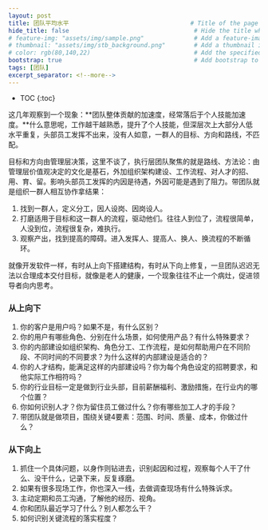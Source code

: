 ```yaml
---
layout: post
title: 团队平均水平                                  # Title of the page
hide_title: false                                   # Hide the title when displaying the post, but shown in lists of posts
# feature-img: "assets/img/sample.png"              # Add a feature-image to the post
# thumbnail: "assets/img/stb_background.png"        # Add a thumbnail image on blog view
# color: rgb(80,140,22)                             # Add the specified color as feature image, and change link colors in post
bootstrap: true                                     # Add bootstrap to the page
tags: [团队]
excerpt_separator: <!--more-->
---
```


<!--more-->
* TOC
{:toc}

这几年观察到一个现象：**团队整体贡献的加速度，经常落后于个人技能加速度。**什么意思呢，工作越干越熟悉，提升了个人技能，但深层次上大部分人低水平重复，头部员工发挥不出来，没有人如意，一群人的目标、方向和路线，不匹配。

目标和方向由管理层决策，这里不谈了，执行层团队聚焦的就是路线、方法论：由管理层价值观决定的文化是基石，外加组织架构建设、工作流程、对人才的招、用、育、留。影响头部员工发挥的内因是待遇，外因可能是遇到了阻力。带团队就是组织一群人相互协作拿结果：

1. 找到一群人，定义分工，因人设岗、因岗设人。
1. 打磨适用于目标和这一群人的流程，驱动他们。往往人到位了，流程很简单，人没到位，流程很复杂，难执行。
1. 观察产出，找到提高的障碍。进入发挥人、提高人、换人、换流程的不断循环。

就像开发软件一样，有时从上向下搭建结构，有时从下向上修复，一旦团队迟迟无法以合理成本交付目标，就像是老人的健康，一个现象往往不止一个病灶，促进领导者向内思考。

### 从上向下

1. 你的客户是用户吗？如果不是，有什么区别？
1. 你的用户有哪些角色、分别在什么场景，如何使用产品？有什么特殊要求？
1. 你的内部建设如组织架构、角色分工、工作流程，是如何帮助用户在不同阶段、不同时间的不同要求？为什么这样的内部建设是适合的？
1. 你的人才结构，能满足这样的内部建设吗？你为每个角色设定的招聘要求，和他实际工作相符吗？
1. 你的行业目标一定是做到行业头部，目前薪酬福利、激励措施，在行业内的哪个位置？
1. 你如何识别人才？你为留住员工做过什么？你有哪些加工人才的手段？
1. 带团队就是做项目，围绕关键4要素：范围、时间、质量、成本，你做过什么？

### 从下向上

1. 抓住一个具体问题，以身作则钻进去，识别起因和过程，观察每个人干了什么、没干什么，记录下来，反复琢磨。
1. 如果有很多现场工作，你也深入一线，去做调查现场有什么特殊诉求。
1. 主动定期和员工沟通，了解他的经历、视角。
1. 你和团队最近学习了什么？别人都怎么干？
1. 如何识别关键流程的落实程度？